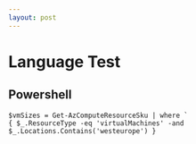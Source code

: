 ```yaml
---
layout: post
---
```


# Language Test

## Powershell

```rub
$vmSizes = Get-AzComputeResourceSku | where `
{ $_.ResourceType -eq 'virtualMachines' -and $_.Locations.Contains('westeurope') }
```
